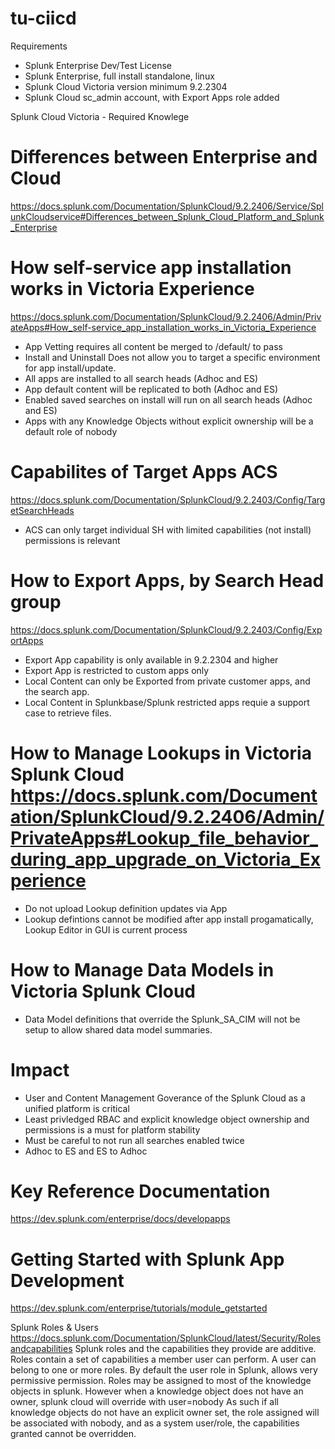 # tu-ciicd 

Requirements
- Splunk Enterprise Dev/Test License
- Splunk Enterprise, full install standalone, linux
- Splunk Cloud Victoria version minimum 9.2.2304
- Splunk Cloud sc_admin account, with Export Apps role added

Splunk Cloud Victoria - Required Knowlege
# Differences between Enterprise and Cloud 
https://docs.splunk.com/Documentation/SplunkCloud/9.2.2406/Service/SplunkCloudservice#Differences_between_Splunk_Cloud_Platform_and_Splunk_Enterprise

# How self-service app installation works in Victoria Experience
https://docs.splunk.com/Documentation/SplunkCloud/9.2.2406/Admin/PrivateApps#How_self-service_app_installation_works_in_Victoria_Experience
- App Vetting requires all content be merged to /default/ to pass
- Install and Uninstall Does not allow you to target a specific environment for app install/update.
- All apps are installed to all search heads (Adhoc and ES)
- App default content will be replicated to both (Adhoc and ES)
- Enabled saved searches on install will run on all search heads (Adhoc and ES)
- Apps with any Knowledge Objects without explicit ownership will be a default role of nobody

# Capabilites of Target Apps ACS
https://docs.splunk.com/Documentation/SplunkCloud/9.2.2403/Config/TargetSearchHeads
- ACS can only target individual SH with limited capabilities (not install) permissions is relevant
  
# How to Export Apps, by Search Head group
https://docs.splunk.com/Documentation/SplunkCloud/9.2.2403/Config/ExportApps
- Export App capability is only available in 9.2.2304 and higher
- Export App is restricted to custom apps only
- Local Content can only be Exported from private customer apps, and the search app.
- Local Content in Splunkbase/Splunk restricted apps requie a support case to retrieve files.

# How to Manage Lookups in Victoria Splunk Cloud  https://docs.splunk.com/Documentation/SplunkCloud/9.2.2406/Admin/PrivateApps#Lookup_file_behavior_during_app_upgrade_on_Victoria_Experience
- Do not upload Lookup definition updates via App
- Lookup defintions cannot be modified after app install progamatically, Lookup Editor in GUI is current process

# How to Manage Data Models in Victoria Splunk Cloud 
- Data Model definitions that override the Splunk_SA_CIM will not be setup to allow shared data model summaries.

# Impact
- User and Content Management Goverance of the Splunk Cloud as a unified platform is critical
- Least privledged RBAC and explicit knowledge object ownership and permissions is a must for platform stability
- Must be careful to not run all searches enabled twice
- Adhoc to ES and ES to Adhoc

# Key Reference Documentation
https://dev.splunk.com/enterprise/docs/developapps

# Getting Started with Splunk App Development
https://dev.splunk.com/enterprise/tutorials/module_getstarted


Splunk Roles & Users
https://docs.splunk.com/Documentation/SplunkCloud/latest/Security/Rolesandcapabilities
Splunk roles and the capabilities they provide are additive.
Roles contain a set of capabilities a member user can perform. 
      A user can belong to one or more roles. By default the user role in Splunk, allows very permissive permission. 
Roles may be assigned to most of the knowledge objects in splunk.
However when a knowledge object does not have an owner, splunk cloud will override with user=nobody
As such if all knowledge objects do not have an explicit owner set, the role assigned will be associated with nobody, and as a system user/role, the capabilities granted cannot be overridden.

